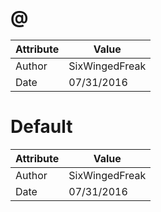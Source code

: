 # @
| Attribute | Value |
| ---  | ---     |
| Author | SixWingedFreak |
| Date | 07/31/2016 |
# Default
| Attribute | Value |
| ---  | ---     |
| Author | SixWingedFreak |
| Date | 07/31/2016 |

